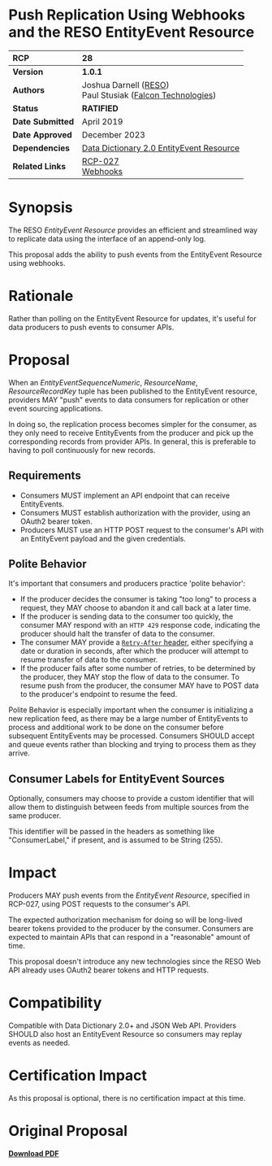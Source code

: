 # Push Replication Using Webhooks and the RESO EntityEvent Resource

| **RCP** | 28 |
| :--- | :--- |
| **Version** | **1.0.1** |
| **Authors** | Joshua Darnell ([RESO](mailto:josh@reso.org))<br />Paul Stusiak ([Falcon Technologies](pstusiak@falcontechnologies.com)) | 
| **Status** | **RATIFIED** |
| **Date Submitted** | April 2019 |
| **Date Approved** | December 2023 |
| **Dependencies** | [Data Dictionary 2.0 EntityEvent Resource](https://ddwiki.reso.org/display/DDW20/EntityEvent+Resource) |
| **Related Links** | [RCP-027](./entity-events.md) <br />[Webhooks](https://en.wikipedia.org/wiki/Webhook) |

# Synopsis
The RESO _EntityEvent Resource_ provides an efficient and streamlined way to replicate data using the interface of an append-only log.

This proposal adds the ability to push events from the EntityEvent Resource using webhooks.

# Rationale
Rather than polling on the EntityEvent Resource for updates, it's useful for data producers to push events to consumer APIs. 

# Proposal
When an _EntityEventSequenceNumeric_, _ResourceName_, _ResourceRecordKey_ tuple has been published to the EntityEvent resource, providers MAY "push" events to data consumers for replication or other event sourcing applications. 

In doing so, the replication process becomes simpler for the consumer, as they only need to receive EntityEvents from the producer and pick up the corresponding records from provider APIs. In general, this is preferable to having to poll continuously for new records.

## Requirements
* Consumers MUST implement an API endpoint that can receive EntityEvents.
* Consumers MUST establish authorization with the provider, using an OAuth2 bearer token.
* Producers MUST use an HTTP POST request to the consumer's API with an EntityEvent payload and the given credentials.

## Polite Behavior
It's important that consumers and producers practice 'polite behavior':
* If the producer decides the consumer is taking "too long" to process a request, they MAY choose to abandon it and call back at a later time.
* If the producer is sending data to the consumer too quickly, the consumer MAY respond with an `HTTP 429` response code, indicating the producer should halt the transfer of data to the consumer.
* The consumer MAY provide a [`Retry-After` header](https://developer.mozilla.org/en-US/docs/Web/HTTP/Headers/Retry-After), either specifying a date or duration in seconds, after which the producer will attempt to resume transfer of data to the consumer.
* If the producer fails after some number of retries, to be determined by the producer, they MAY stop the flow of data to the consumer. To resume push from the producer, the consumer MAY have to POST data to the producer's endpoint to resume the feed.

Polite Behavior is especially important when the consumer is initializing a new replication feed, as there may be a large number of EntityEvents to process and additional work to be done on the consumer before subsequent EntityEvents may be processed. Consumers SHOULD accept and queue events rather than blocking and trying to process them as they arrive.

## Consumer Labels for EntityEvent Sources
Optionally, consumers may choose to provide a custom identifier that will allow them to distinguish between feeds from multiple sources from the same producer. 

This identifier will be passed in the headers as something like "ConsumerLabel," if present, and is assumed to be String (255).

# Impact
Producers MAY push events from the _EntityEvent Resource_, specified in RCP-027, using POST requests to the consumer's API. 

The expected authorization mechanism for doing so will be long-lived bearer tokens provided to the producer by the consumer. Consumers are expected to maintain APIs that can respond in a "reasonable" amount of time.

This proposal doesn't introduce any new technologies since the RESO Web API already uses OAuth2 bearer tokens and HTTP requests.

# Compatibility
Compatible with Data Dictionary 2.0+ and JSON Web API. Providers SHOULD also host an EntityEvent Resource so consumers may replay events as needed.

# Certification Impact
As this proposal is optional, there is no certification impact at this time. 

# Original Proposal
[**Download PDF**](https://github.com/RESOStandards/transport/files/9862869/RESOWebAPIRCP-RCP.-.WEBAPI-028.Push.Replication.from.the.EntityEvent.Resource-251022-181630.pdf)

